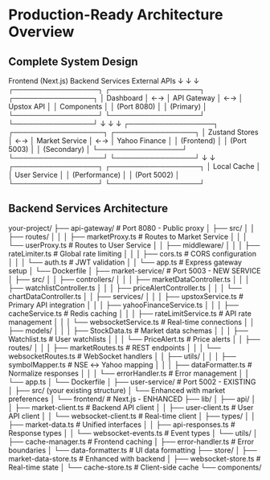  # Production-Ready Architecture Overview


## Complete System Design

Frontend (Next.js)          Backend Services             External APIs
     ↓                           ↓                         ↓
┌─────────────────┐      ┌──────────────────┐      ┌────────────────┐
│ Dashboard       │ ←→   │ API Gateway      │ ←→   │ Upstox API     │
│ Components      │      │ (Port 8080)      │      │ (Primary)      │
└─────────────────┘      └──────────────────┘      └────────────────┘
         ↓                         ↓                         ↓
┌─────────────────┐      ┌──────────────────┐      ┌────────────────┐
│ Zustand Stores  │ ←→   │ Market Service   │ ←→   │ Yahoo Finance  │
│ (Frontend)      │      │ (Port 5003)      │      │ (Secondary)    │
└─────────────────┘      └──────────────────┘      └────────────────┘
         ↓                         ↓
┌─────────────────┐      ┌──────────────────┐
│ Local Cache     │      │ User Service     │
│ (Performance)   │      │ (Port 5002)      │
└─────────────────┘      └──────────────────┘



## Backend Services Architecture

your-project/
├── api-gateway/                    # Port 8080 - Public proxy
│   ├── src/
│   │   ├── routes/
│   │   │   ├── marketProxy.ts      # Routes to Market Service
│   │   │   └── userProxy.ts        # Routes to User Service
│   │   ├── middleware/
│   │   │   ├── rateLimiter.ts      # Global rate limiting
│   │   │   ├── cors.ts             # CORS configuration
│   │   │   └── auth.ts             # JWT validation
│   │   └── app.ts                  # Express gateway setup
│   └── Dockerfile
│
├── market-service/                 # Port 5003 - NEW SERVICE
│   ├── src/
│   │   ├── controllers/
│   │   │   ├── marketDataController.ts
│   │   │   ├── watchlistController.ts
│   │   │   ├── priceAlertController.ts
│   │   │   └── chartDataController.ts
│   │   ├── services/
│   │   │   ├── upstoxService.ts    # Primary API integration
│   │   │   ├── yahooFinanceService.ts
│   │   │   ├── cacheService.ts     # Redis caching
│   │   │   ├── rateLimitService.ts # API rate management
│   │   │   └── websocketService.ts # Real-time connections
│   │   ├── models/
│   │   │   ├── StockData.ts        # Market data schemas
│   │   │   ├── Watchlist.ts        # User watchlists
│   │   │   └── PriceAlert.ts       # Price alerts
│   │   ├── routes/
│   │   │   ├── marketRoutes.ts     # REST endpoints
│   │   │   └── websocketRoutes.ts  # WebSocket handlers
│   │   ├── utils/
│   │   │   ├── symbolMapper.ts     # NSE ↔ Yahoo mapping
│   │   │   ├── dataFormatter.ts    # Normalize responses
│   │   │   └── errorHandler.ts     # Error management
│   │   └── app.ts
│   └── Dockerfile
│
├── user-service/                   # Port 5002 - EXISTING
│   ├── src/ (your existing structure)
│   └── Enhanced with market preferences
│
└── frontend/                       # Next.js - ENHANCED
    ├── lib/
    │   ├── api/
    │   │   ├── market-client.ts    # Backend API client
    │   │   ├── user-client.ts      # User API client
    │   │   └── websocket-client.ts # Real-time client
    │   ├── types/
    │   │   ├── market-data.ts      # Unified interfaces
    │   │   ├── api-responses.ts    # Response types
    │   │   └── websocket-events.ts # Event types
    │   └── utils/
    │       ├── cache-manager.ts    # Frontend caching
    │       ├── error-handler.ts    # Error boundaries
    │       └── data-formatter.ts   # UI data formatting
    ├── store/
    │   ├── market-data-store.ts    # Enhanced with backend
    │   ├── websocket-store.ts      # Real-time state
    │   └── cache-store.ts          # Client-side cache
    └── components/ 